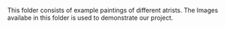 This folder consists of example paintings of different atrists. The Images availabe in this folder is used to demonstrate our project. 
